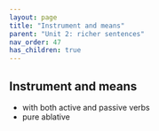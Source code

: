 ```yaml
---
layout: page
title: "Instrument and means"
parent: "Unit 2: richer sentences"
nav_order: 47
has_children: true
---
```


## Instrument and means


- with both active and passive verbs
- pure ablative